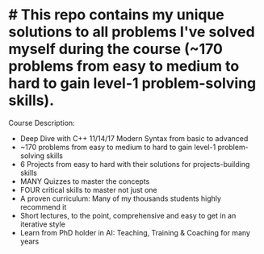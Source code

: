 # # This repo contains my unique solutions to all problems I've solved myself during the course (~170 problems from easy to medium to hard to gain level-1 problem-solving skills). 

Course Description:
- Deep Dive with C++ 11/14/17 Modern Syntax from basic to advanced
- ~170 problems from easy to medium to hard to gain level-1 problem-solving skills
- 6 Projects from easy to hard with their solutions for projects-building skills
- MANY Quizzes to master the concepts
- FOUR critical skills to master not just one
- A proven curriculum: Many of my thousands students highly recommend it
- Short lectures, to the point, comprehensive and easy to get in an iterative style
- Learn from PhD holder in AI: Teaching, Training & Coaching for many years
